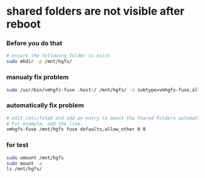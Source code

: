 
# shared folders are not visible after reboot

### Before you do that
```bash
# ensure the following folder is exist
sudo mkdir -p /mnt/hgfs/
```

### manualy fix problem
```bash
sudo /usr/bin/vmhgfs-fuse .host:/ /mnt/hgfs/ -o subtype=vmhgfs-fuse,allow_other
```

### automatically fix problem
```bash
# edit /etc/fstab and add an entry to mount the Shared Folders automatically on boot.
# For example, add the line:
vmhgfs-fuse /mnt/hgfs fuse defaults,allow_other 0 0
```

### for test
```bash
sudo umount /mnt/hgfs
sudo mount -a
ls /mnt/hgfs/
```
